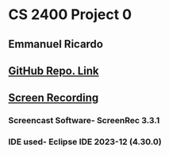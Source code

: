 # CS 2400 Project 0 

## Emmanuel Ricardo


## [GitHub Repo. Link](https://github.com/RiceWidBeans/Project_0.git)

## [Screen Recording](https://screenrec.com/share/i9LpStgah0)
### Screencast Software- ScreenRec 3.3.1
### IDE used- Eclipse IDE 2023-12 (4.30.0)
